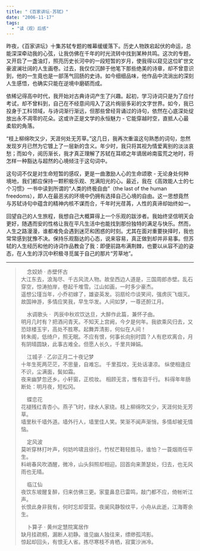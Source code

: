 ```yaml
---
title: "《百家讲坛·苏轼》"
date: "2006-11-17"
tags: 
  - "读（观）后感"
---
```


昨夜，《百家讲坛》十集苏轼专题的帷幕缓缓落下。历史人物跌宕起伏的命运，总能深深牵动我的心弦，让我仿佛在千年的时光流转中找到某种共鸣。这次的专题，又开启了一盏油灯，照亮历史长河中的一段短暂的岁月，使我得以窥见这位旷世文豪波澜壮阔的人生画卷。过去，我仅仅沉醉于他笔下那些绝美的诗章，却不曾意识到，他的一生竟也是一部荡气回肠的史诗。如今细细品味，他作品中流淌出的深刻人生感悟，也确实只能在逆境中磨砺而成。

依稀记得高中时代，我开始对古典诗词产生了兴趣。起初，学习诗词只是为了应付考试，却不曾料到，自己在不经意间闯入了这片绚丽多彩的文字世界。如今，我已投身于工科领域，与诗词渐行渐远，但那些曾经背诵过的诗句，依然在心底深处绽放出永不凋零的花朵。这或许正是文学的永恒魅力 - 它能穿越时空，直抵人心最柔软的角落。

“枝上柳绵吹又少，天涯何处无芳草。”这几日，我再次重温这句熟悉的词句，忽然发现岁月已然为它镀上了一层新的含义。年少时，我只将其视为情爱离别的淡淡哀愁；而如今，阅历渐长，我才真正理解了苏轼在耳顺之年谪居岭南蛮荒之地时，将怎样一种豁达与超然的心境倾注于这句词中。

这句词不仅是对生命短暂的感叹，更是一曲激励人心的生命颂歌 - 无论身处何种境地，我们都应保持一颗积极乐观、充满阳光的心。最近，我在《高效能人士的七个习惯》一书中读到所谓的“人类的终极自由”（the last of the human freedoms），即人在最恶劣的环境中仍拥有选择自己心境的自由。这一思想竟然与苏轼诗句中蕴含的精神内核不谋而合，千年时光荏苒，人性的真谛却始终如一。

回望自己的人生旅程，我想自己大概算得上一个乐观的跋涉者。我始终坚信明天会更好，随遇而安的性格让我在平凡生活中也能找到那份独特的满足与快乐。然而，人生之路漫漫，谁都难免会遇到迷茫和困惑的时刻。尤其在面对重要抉择时，我也常常感到犹豫不决。保持乐观豁达的心态，说来容易，真正做到却并非易事。但苏轼的人生经历和他的诗词作品教会了我：即便前路布满荆棘，也要以从容不迫的姿态，在人生的浮沉中积极寻觅属于自己的那片“芳草地”。

----


>    念奴娇 · 赤壁怀古  
>大江东去，浪淘尽、千古风流人物。故垒西边人道是，三国周郎赤壁。乱石穿空，惊涛拍岸，卷起千堆雪。江山如画，一时多少豪杰。  
>遥想公瑾当年，小乔初嫁了，雄姿英发。羽扇纶巾谈笑间，强虏灰飞烟灭。故国神游，多情应笑我，早生华发。人间如梦，一尊还酹江月。
>
>    水调歌头 ·  丙辰中秋欢饮达旦，大醉作此篇，兼怀子由。  
>明月几时有？把酒问青天。不知天上宫阙，今夕是何年。我欲乘风归去，又恐琼楼玉宇，高处不胜寒。起舞弄清影，何似在人间！  
>转朱阁，低绮户，照无眠。不应有恨，何事长向别时圆？人有悲欢离合，月有阴晴圆缺，此事古难全。但愿人长久，千里共婵娟。
>
>    江城子 · 乙卯正月二十夜记梦  
>十年生死两茫茫，不思量，自难忘。 千里孤坟，无处话凄凉。 纵使相逢应不识，尘满面，鬓如霜。  
>夜来幽梦忽还乡。小轩窗，正梳妆。 相顾无言，惟有泪千行。 料得年年肠断处：明月夜，短松冈。
>
>    蝶恋花  
>花褪残红青杏小。燕子飞时，绿水人家绕。枝上柳绵吹又少，天涯何处无芳草。  
>墙里秋千墙外道。墙外行人，墙里佳人笑。笑渐不闻声渐悄，多情却被无情恼。
>
>    定风波  
>莫听穿林打叶声，何妨吟啸且徐行。竹杖芒鞋轻胜马，谁怕？一蓑烟雨任平生。  
>料峭春风吹酒醒，微冷，山头斜照却相迎。回首向来萧瑟处，归去，也无风雨也无晴。
>
>    临江仙  
>夜饮东坡醒复醉，归来仿佛三更。家童鼻息已雷鸣，敲门都不应，倚帐听江声。  
>长恨此身非我有，何时忘却营营。夜阑风静彀纹平，小舟从此逝，江海寄余生。
>
>    卜算子 · 黄州定慧院寓居作  
>缺月挂疏桐，漏断人初静。谁见幽人独往来，缥缈孤鸿影。  
>惊起却回头，有恨无人省。拣尽寒枝不肯栖，寂寞沙洲冷。
